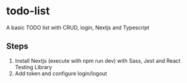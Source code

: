 # todo-list
A basic TODO list with CRUD, login, Nextjs and Typescript

## Steps

1) Install Nextjs (execute with npm run dev) with Sass, Jest and React Testing Library
2) Add token and configure login/logout